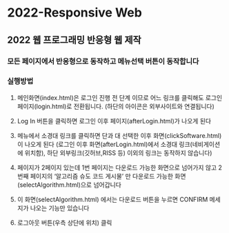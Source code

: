 # 2022-Responsive Web
## 2022 웹 프로그래밍 반응형 웹 제작

### 모든 페이지에서 반응형으로 동작하고 메뉴선택 버튼이 동작합니다


### 실행방법

1. 메인화면(index.html)은 로그인 진행 전 단계 이므로 어느 링크를 클릭해도 로그인 페이지(login.html)로 전환됩니다. (하단의 아이콘은 외부사이트와 연결됩니다)

3. Log In 버튼을 클릭하면 로그인 이후 페이지(afterLogin.html)가 나오게 된다

4. 메뉴에서 소경대 링크를 클릭하면 단과 대 선택한 이후 화면(clickSoftware.html)이 나오게 된다 
  (로그인 이후 화면(afterLogin.html)에서 소경대 링크(네비게이션에 위치함), 하단 외부링크(깃허브,RISS 등) 이외의 링크는 동작하지 않습니다)
  
5. 페이지가 2페이지 있는데 1번 페이지는 다운로드 가능한 화면으로 넘어가지 않고 
   2번째 페이지의 ‘알고리즘 슈도 코드 게시물’ 만 다운로드 가능한 화면(selectAlgorithm.html)으로 넘어갑니다
   
6. 이 화면(selectAlgorithm.html) 에서는 다운로드 버튼을 누르면 CONFIRM 메세지가 나오는 기능만 있습니다  

7. 로그아웃 버튼(우측 상단에 위치) 클릭 


